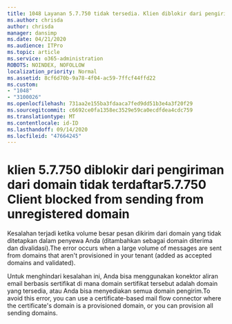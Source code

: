 ```yaml
---
title: 1048 Layanan 5.7.750 tidak tersedia. Klien diblokir dari pengiriman dari domain yang tidak terdaftar
ms.author: chrisda
author: chrisda
manager: dansimp
ms.date: 04/21/2020
ms.audience: ITPro
ms.topic: article
ms.service: o365-administration
ROBOTS: NOINDEX, NOFOLLOW
localization_priority: Normal
ms.assetid: 8cf6d70b-9a78-4f04-ac59-7ffcf44ffd22
ms.custom:
- "1048"
- "3100026"
ms.openlocfilehash: 731aa2e155ba3fdaaca7fed9dd51b3e4a3f20f29
ms.sourcegitcommit: c6692ce0fa1358ec3529e59ca0ecdfdea4cdc759
ms.translationtype: MT
ms.contentlocale: id-ID
ms.lasthandoff: 09/14/2020
ms.locfileid: "47664245"
---
```

# <a name="57750-client-blocked-from-sending-from-unregistered-domain"></a><span data-ttu-id="6b3b5-103">klien 5.7.750 diblokir dari pengiriman dari domain tidak terdaftar</span><span class="sxs-lookup"><span data-stu-id="6b3b5-103">5.7.750 Client blocked from sending from unregistered domain</span></span>

<span data-ttu-id="6b3b5-104">Kesalahan terjadi ketika volume besar pesan dikirim dari domain yang tidak ditetapkan dalam penyewa Anda (ditambahkan sebagai domain diterima dan divalidasi).</span><span class="sxs-lookup"><span data-stu-id="6b3b5-104">The error occurs when a large volume of messages are sent from domains that aren't provisioned in your tenant (added as accepted domains and validated).</span></span>

<span data-ttu-id="6b3b5-105">Untuk menghindari kesalahan ini, Anda bisa menggunakan konektor aliran email berbasis sertifikat di mana domain sertifikat tersebut adalah domain yang tersedia, atau Anda bisa menyediakan semua domain pengirim.</span><span class="sxs-lookup"><span data-stu-id="6b3b5-105">To avoid this error, you can use a certificate-based mail flow connector where the certificate's domain is a provisioned domain, or you can provision all sending domains.</span></span>
